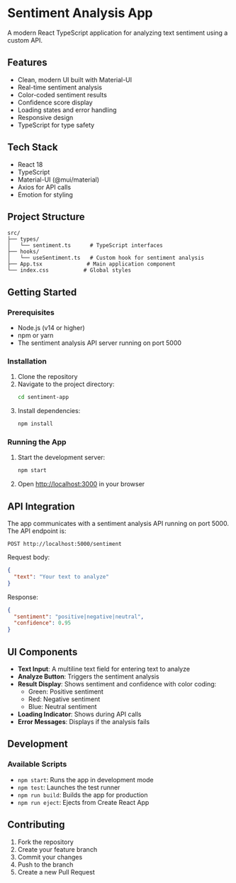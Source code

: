 # Sentiment Analysis App

A modern React TypeScript application for analyzing text sentiment using a custom API.

## Features

- Clean, modern UI built with Material-UI
- Real-time sentiment analysis
- Color-coded sentiment results
- Confidence score display
- Loading states and error handling
- Responsive design
- TypeScript for type safety

## Tech Stack

- React 18
- TypeScript
- Material-UI (@mui/material)
- Axios for API calls
- Emotion for styling

## Project Structure

```
src/
├── types/
│   └── sentiment.ts      # TypeScript interfaces
├── hooks/
│   └── useSentiment.ts   # Custom hook for sentiment analysis
├── App.tsx              # Main application component
└── index.css           # Global styles
```

## Getting Started

### Prerequisites

- Node.js (v14 or higher)
- npm or yarn
- The sentiment analysis API server running on port 5000

### Installation

1. Clone the repository
2. Navigate to the project directory:
   ```bash
   cd sentiment-app
   ```
3. Install dependencies:
   ```bash
   npm install
   ```

### Running the App

1. Start the development server:
   ```bash
   npm start
   ```
2. Open [http://localhost:3000](http://localhost:3000) in your browser

## API Integration

The app communicates with a sentiment analysis API running on port 5000. The API endpoint is:

```
POST http://localhost:5000/sentiment
```

Request body:

```json
{
  "text": "Your text to analyze"
}
```

Response:

```json
{
  "sentiment": "positive|negative|neutral",
  "confidence": 0.95
}
```

## UI Components

- **Text Input**: A multiline text field for entering text to analyze
- **Analyze Button**: Triggers the sentiment analysis
- **Result Display**: Shows sentiment and confidence with color coding:
  - Green: Positive sentiment
  - Red: Negative sentiment
  - Blue: Neutral sentiment
- **Loading Indicator**: Shows during API calls
- **Error Messages**: Displays if the analysis fails

## Development

### Available Scripts

- `npm start`: Runs the app in development mode
- `npm test`: Launches the test runner
- `npm run build`: Builds the app for production
- `npm run eject`: Ejects from Create React App

## Contributing

1. Fork the repository
2. Create your feature branch
3. Commit your changes
4. Push to the branch
5. Create a new Pull Request

